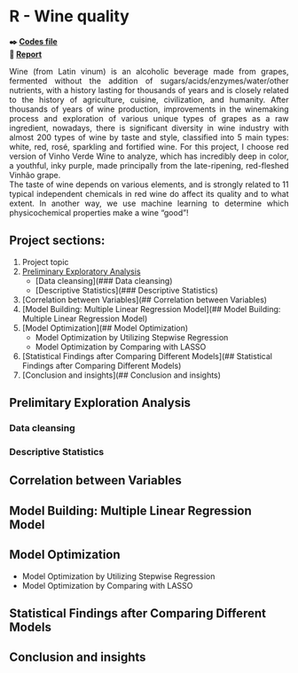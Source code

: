 # R - Wine quality

**:black_nib: [Codes file](https://github.com/Janette-Le/R-Wine-quality/blob/main/Codes.R)**<br>
**:page_with_curl: [Report](https://github.com/Janette-Le/R-Wine-quality/blob/main/Report.pdf)**

<p align="justify">Wine (from Latin vinum) is an alcoholic beverage made from grapes, fermented without the addition of sugars/acids/enzymes/water/other nutrients, with a history lasting for thousands of years and is closely related to the history of agriculture, cuisine, civilization, and humanity. 
After thousands of years of wine production, improvements in the winemaking process and exploration of various unique types of grapes as a raw ingredient, nowadays, there is significant diversity in wine industry with almost 200 types of wine by taste and style, classified into 5 main types: white, red, rosé, sparkling and fortified wine. For this project, I choose red version of Vinho Verde Wine to analyze, which has incredibly deep in color, a youthful, inky purple,  made principally from the late-ripening, red-fleshed Vinhão grape.<br>
The taste of wine depends on various elements, and is strongly related to 11 typical independent chemicals in red wine do affect its quality and to what extent. In another way, we use machine learning to determine which physicochemical properties make a wine “good”!</p>

## Project sections:
1. Project topic
2. [Preliminary Exploratory Analysis](##prelimitary-exploration-analysis)
   - [Data cleansing](### Data cleansing)
   - [Descriptive Statistics](### Descriptive Statistics)
3. [Correlation between Variables](## Correlation between Variables)
4. [Model Building: Multiple Linear Regression Model](## Model Building: Multiple Linear Regression Model)
5. [Model Optimization](## Model Optimization)
   - Model Optimization by Utilizing Stepwise Regression
   - Model Optimization by Comparing with LASSO
6. [Statistical Findings after Comparing Different Models](## Statistical Findings after Comparing Different Models)
7. [Conclusion and insights](## Conclusion and insights)

## Prelimitary Exploration Analysis
### Data cleansing
   
   
### Descriptive Statistics


## Correlation between Variables
 
## Model Building: Multiple Linear Regression Model


## Model Optimization
   - Model Optimization by Utilizing Stepwise Regression
   - Model Optimization by Comparing with LASSO


## Statistical Findings after Comparing Different Models 


## Conclusion and insights

